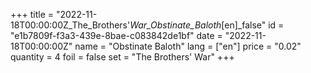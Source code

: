 +++
title = "2022-11-18T00:00:00Z_The_Brothers'_War_Obstinate_Baloth_[en]_false"
id = "e1b7809f-f3a3-439e-8bae-c083842de1bf"
date = "2022-11-18T00:00:00Z"
name = "Obstinate Baloth"
lang = ["en"]
price = "0.02"
quantity = 4
foil = false
set = "The Brothers' War"
+++

